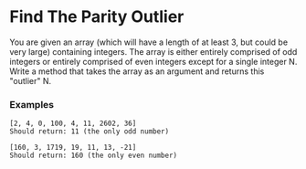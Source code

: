 # Find The Parity Outlier
You are given an array (which will have a length of at least 3, but could be very large) containing integers. The array is either entirely comprised of odd integers or entirely comprised of even integers except for a single integer N. Write a method that takes the array as an argument and returns this "outlier" N.

### Examples
```
[2, 4, 0, 100, 4, 11, 2602, 36]
Should return: 11 (the only odd number)
```
```
[160, 3, 1719, 19, 11, 13, -21]
Should return: 160 (the only even number)
```
